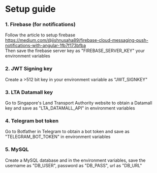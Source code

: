 # Setup guide

### 1. Firebase (for notifications)
Follow the article to setup firebase
https://medium.com/@jishnusaha89/firebase-cloud-messaging-push-notifications-with-angular-1fb7f173bfba   
Then save the firebase server key as "FIREBASE_SERVER_KEY" your environment variables

### 2. JWT Signing key
Create a >512 bit key in your environment variable as "JWT_SIGNKEY"  

### 3. LTA Datamall key
Go to Singapore's Land Transport Authority website to obtain a Datamall key and save as "LTA_DATAMALL_API" in environment variables  

### 4. Telegram bot token
Go to Botfather in Telegram to obtain a bot token and save as "TELEGRAM_BOT_TOKEN" in environment variables  

### 5. MySQL
Create a MySQL database and in the environment variables, save the username as "DB_USER", password as "DB_PASS", url as "DB_URL"  

